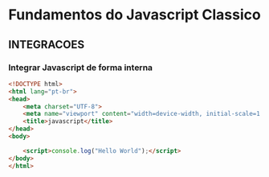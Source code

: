 # Fundamentos do Javascript Classico 

## INTEGRACOES

### Integrar Javascript de forma interna

~~~html
<!DOCTYPE html>
<html lang="pt-br">
<head>
    <meta charset="UTF-8">
    <meta name="viewport" content="width=device-width, initial-scale=1.0">
    <title>javascript</title>
</head>
<body>

    <script>console.log("Hello World");</script>
</body>
</html>
~~~
